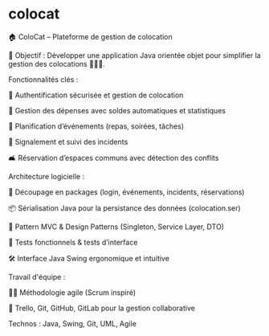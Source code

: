 # colocat
🏠 ColoCat – Plateforme de gestion de colocation

🎯 Objectif : Développer une application Java orientée objet pour simplifier la gestion des colocations 👫👬👭.

Fonctionnalités clés :

🔐 Authentification sécurisée et gestion de colocation

💸 Gestion des dépenses avec soldes automatiques et statistiques

📅 Planification d’événements (repas, soirées, tâches)

🚨 Signalement et suivi des incidents

🛋️ Réservation d’espaces communs avec détection des conflits

Architecture logicielle :

🧩 Découpage en packages (login, événements, incidents, réservations)

📦 Sérialisation Java pour la persistance des données (colocation.ser)

🔄 Pattern MVC & Design Patterns (Singleton, Service Layer, DTO)

🧪 Tests fonctionnels & tests d’interface

🛠️ Interface Java Swing ergonomique et intuitive

Travail d'équipe :

👨‍💻 Méthodologie agile (Scrum inspiré)

📌 Trello, Git, GitHub, GitLab pour la gestion collaborative

Technos : Java, Swing, Git, UML, Agile
